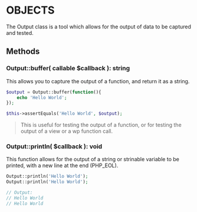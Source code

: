 # OBJECTS

The Output class is a tool which allows for the output of data to be captured and tested.

## Methods

### Output::buffer( callable $callback ): string

This allows you to capture the output of a function, and return it as a string.

```php
$output = Output::buffer(function(){
    echo 'Hello World';
});

$this->assertEquals('Hello World', $output);
```

> This is useful for testing the output of a function, or for testing the output of a view or a wp function call.

### Output::println( $callback ): void

This function allows for the output of a string or strinable variable to be printed, with a new line at the end (PHP_EOL).

```php
Output::println('Hello World');
Output::println('Hello World');

// Output:
// Hello World
// Hello World

```